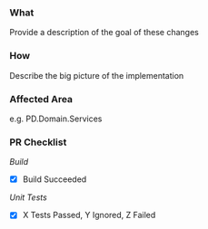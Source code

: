 ### What

Provide a description of the goal of these changes

### How

Describe the big picture of the implementation

### Affected Area

e.g. PD.Domain.Services

### PR Checklist

*Build*

 - [x] Build Succeeded

*Unit Tests*

 - [x] X Tests Passed, Y Ignored, Z Failed